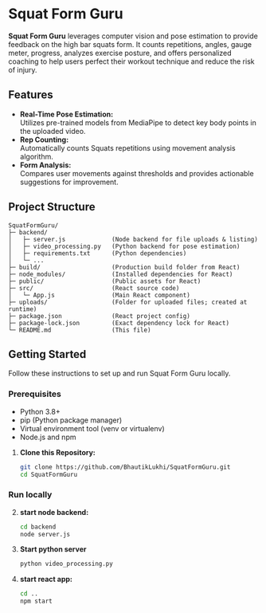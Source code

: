 # Squat Form Guru

**Squat Form Guru**  leverages computer vision and pose estimation to provide feedback on the high bar squats form. It counts repetitions, angles, gauge meter, progress, analyzes exercise posture, and offers personalized coaching to help users perfect their workout technique and reduce the risk of injury.

## Features

- **Real-Time Pose Estimation:**  
  Utilizes pre-trained models from MediaPipe to detect key body points in the uploaded video.
- **Rep Counting:**  
  Automatically counts Squats repetitions using movement analysis algorithm.
- **Form Analysis:**  
  Compares user movements against thresholds and provides actionable suggestions for improvement.



## Project Structure

```plaintext
SquatFormGuru/
├─ backend/
│   ├─ server.js             (Node backend for file uploads & listing)
│   ├─ video_processing.py   (Python backend for pose estimation)
│   ├─ requirements.txt      (Python dependencies)
│   └─ ...
├─ build/                    (Production build folder from React)
├─ node_modules/             (Installed dependencies for React)
├─ public/                   (Public assets for React)
├─ src/                      (React source code)
│   └─ App.js                (Main React component)
├─ uploads/                  (Folder for uploaded files; created at runtime)
├─ package.json              (React project config)
├─ package-lock.json         (Exact dependency lock for React)
└─ README.md                 (This file)
```


## Getting Started

Follow these instructions to set up and run Squat Form Guru locally.

### Prerequisites

  - Python 3.8+  
  - pip (Python package manager)
  - Virtual environment tool (venv or virtualenv)
  - Node.js and npm


1. **Clone this Repository:**

   ```bash
   git clone https://github.com/BhautikLukhi/SquatFormGuru.git
   cd SquatFormGuru

### Run locally

2. **start node backend:**

   ```bash
   cd backend
   node server.js
   
3. **Start python server**

   ```bash
   python video_processing.py

4. **start react app:**

   ```bash
   cd ..
   npm start

